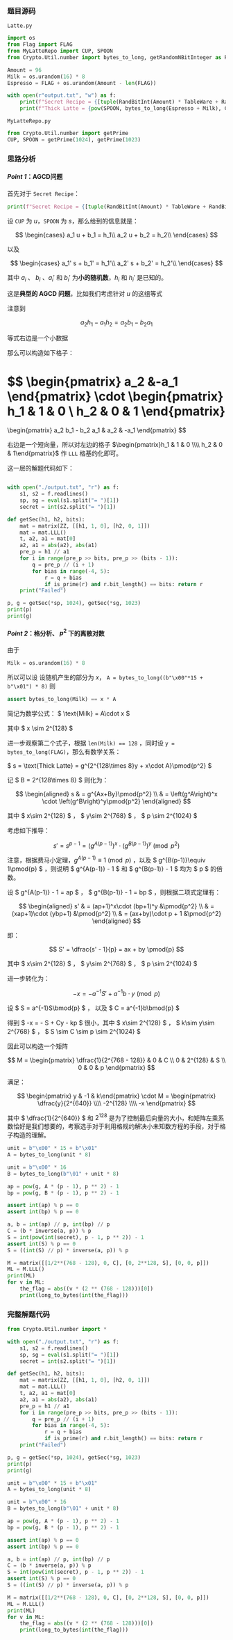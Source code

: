 <head>
    <script src="https://cdn.mathjax.org/mathjax/latest/MathJax.js?config=TeX-AMS-MML_HTMLorMML" type="text/javascript"></script>
    <script type="text/x-mathjax-config">
        MathJax.Hub.Config({
            tex2jax: {
            skipTags: ['script', 'noscript', 'style', 'textarea', 'pre'],
            inlineMath: [['$','$']]
            }
        });
    </script>
</head>


### 题目源码

`Latte.py`
```python
import os
from Flag import FLAG
from MyLatteRepo import CUP, SPOON
from Crypto.Util.number import bytes_to_long, getRandomNBitInteger as RandBitInt

Amount = 96
Milk = os.urandom(16) * 8
Espresso = FLAG + os.urandom(Amount - len(FLAG))

with open(r"output.txt", "w") as f:
    print(f"Secret Recipe = {[tuple(RandBitInt(Amount) * TableWare + RandBitInt(Amount) for _ in range(2)) for TableWare in (CUP, SPOON)]}", file=f)
    print(f"Thick Latte = {pow(SPOON, bytes_to_long(Espresso + Milk), CUP ** 2)}", file=f)
```

`MyLatteRepo.py`
```python
from Crypto.Util.number import getPrime
CUP, SPOON = getPrime(1024), getPrime(1023)
```

### 思路分析

#### ***Point 1***：AGCD问题

首先对于 `Secret Recipe`：

```python
print(f"Secret Recipe = {[tuple(RandBitInt(Amount) * TableWare + RandBitInt(Amount) for _ in range(2)) for TableWare in (CUP, SPOON)]}", file=f)
```

设 `CUP` 为 $u$，`SPOON` 为 $s$，那么给到的信息就是：

$$
\begin{cases}
a_1 u + b_1 = h_1\\
a_2 u + b_2 = h_2\\
\end{cases}
$$

以及

$$
\begin{cases}
a_1' s + b_1' = h_1'\\
a_2' s + b_2' = h_2'\\
\end{cases}
$$

其中 $a_i$ 、 $b_i$ 、$a_i'$ 和 $b_i'$ 为**小的随机数**，$h_i$ 和 $h_i'$ 是已知的。

这是**典型的 AGCD 问题**，比如我们考虑针对 $u$ 的这组等式

注意到 

$$
a_2 h_1 - a_1 h_2 = a_2 b_1 - b_2 a_1
$$

等式右边是一个小数据

那么可以构造如下格子：

$$
\begin{pmatrix}
a_2 &-a_1
\end{pmatrix}
\cdot 
\begin{pmatrix}
h_1 & 1 & 0 \\
h_2 & 0 & 1
\end{pmatrix}
=
\begin{pmatrix}
a_2 b_1 - b_2 a_1 & a_2 & -a_1
\end{pmatrix}
$$

右边是一个短向量，所以对左边的格子 $\begin{pmatrix}h_1 & 1 & 0 \\\\ h_2 & 0 & 1\end{pmatrix}$ 作 `LLL` 格基约化即可。

这一层的解题代码如下：

```python

with open("./output.txt", "r") as f:
    s1, s2 = f.readlines()
    sp, sg = eval(s1.split("= ")[1])
    secret = int(s2.split("= ")[1])

def getSec(h1, h2, bits):
    mat = matrix(ZZ, [[h1, 1, 0], [h2, 0, 1]])
    mat = mat.LLL()
    t, a2, a1 = mat[0]
    a2, a1 = abs(a2), abs(a1)
    pre_p = h1 // a1
    for i in range(pre_p >> bits, pre_p >> (bits - 1)):
        q = pre_p // (i + 1)
        for bias in range(-4, 5):
            r = q + bias
            if is_prime(r) and r.bit_length() == bits: return r
    print("Failed")

p, g = getSec(*sp, 1024), getSec(*sg, 1023)
print(p)
print(g)
```

#### ***Point 2***：格分析、 $p^2$ 下的离散对数

由于

```python
Milk = os.urandom(16) * 8
```
所以可以设
设随机产生的部分为 $x$， `A = bytes_to_long((b"\x00"*15 + b"\x01") * 8)` 则  

```python
assert bytes_to_long(Milk) == x * A
``` 

简记为数学公式： $ \text{Milk} = A\cdot x $    

其中 $ x \sim 2^{128} $

进一步观察第二个式子，根据 `len(Milk) == 128` ，同时设 `y = bytes_to_long(FLAG)`，那么有数学关系：    

$ s = \text{Thick Latte} = g^{2^{128\times 8}y + x\cdot A}\pmod{p^2} $    

记 $ B = 2^{128\times 8} $ 则化为：    

$$
 \begin{aligned}
s & = g^{Ax+By}\pmod{p^2} \\
  & = \left(g^A\right)^x \cdot \left(g^B\right)^y\pmod{p^2}
\end{aligned}
$$    

其中 $ x\sim 2^{128} $ ， $ y\sim 2^{768} $ ， $ p \sim 2^{1024} $    

考虑如下推导：    

$$
s' = s^{p-1} = \left(g^{A(p-1)}\right)^x\cdot \left(g^{B(p-1)}\right)^y\pmod{p^2} 
$$    

注意，根据费马小定理，$g^{A(p-1)}\equiv 1\pmod{p}$ ，以及 $ g^{B(p-1)}\equiv 1\pmod{p} $ ，则说明 $ g^{A(p-1)} - 1 $ 和 $ g^{B(p-1)} - 1 $ 均为 $ p $ 的倍数。

设 $ g^{A(p-1)} - 1 = ap $ ， $ g^{B(p-1)} - 1 = bp $ ，则根据二项式定理有：

$$
\begin{aligned} 
s' & = (ap+1)^x\cdot (bp+1)^y &\pmod{p^2} \\
  & = (xap+1)\cdot (ybp+1) &\pmod{p^2} \\
  & = (ax+by)\cdot p + 1 &\pmod{p^2}
\end{aligned} 
$$ 

即：

$$
S' = \dfrac{s' - 1}{p} = ax + by \pmod{p} 
$$ 

其中 $ x\sim 2^{128} $ ， $ y\sim 2^{768} $ ， $ p \sim 2^{1024} $    

进一步转化为：    

$$
-x = - a^{-1}S' + a^{-1}b\cdot y\pmod{p} 
$$

设 $ S = a^{-1}S\bmod{p} $ ， 以及 $ C = a^{-1}b\bmod{p} $ 

得到 $ -x = - S + Cy - kp $ 很小，其中  $ x\sim 2^{128} $ ， $ k\sim y\sim 2^{768} $ ， $ S \sim C \sim p \sim 2^{1024} $     

因此可以构造一个矩阵

$$
M = \begin{pmatrix} \dfrac{1}{2^{768 - 128}} & 0 & C \\ 0 & 2^{128} & S \\ 0 & 0 & p \end{pmatrix} 
$$ 

满足：

$$
\begin{pmatrix} y & -1 & k\end{pmatrix} \cdot M = \begin{pmatrix} \dfrac{y}{2^{640}} \\\\ -2^{128} \\\\ -x \end{pmatrix} 
$$  

其中 $ \dfrac{1}{2^{640}} $ 和 $2^{128}$ 是为了控制最后向量的大小，和矩阵左乘系数恰好是我们想要的，考察选手对于利用格规约解决小未知数方程的手段，对于格子构造的理解。

```python
unit = b"\x00" * 15 + b"\x01"
A = bytes_to_long(unit * 8)

unit = b"\x00" * 16
B = bytes_to_long(b"\01" + unit * 8)

ap = pow(g, A * (p - 1), p ** 2) - 1
bp = pow(g, B * (p - 1), p ** 2) - 1

assert int(ap) % p == 0 
assert int(bp) % p == 0 

a, b = int(ap) // p, int(bp) // p
C = (b * inverse(a, p)) % p
S = int(pow(int(secret), p - 1, p ** 2)) - 1
assert int(S) % p == 0
S = ((int(S) // p) * inverse(a, p)) % p

M = matrix([[1/2**(768 - 128), 0, C], [0, 2**128, S], [0, 0, p]])
ML = M.LLL()
print(ML)
for v in ML:
    the_flag = abs((v * (2 ** (768 - 128)))[0])
    print(long_to_bytes(int(the_flag)))
```

### 完整解题代码

```python
from Crypto.Util.number import *

with open("./output.txt", "r") as f:
    s1, s2 = f.readlines()
    sp, sg = eval(s1.split("= ")[1])
    secret = int(s2.split("= ")[1])

def getSec(h1, h2, bits):
    mat = matrix(ZZ, [[h1, 1, 0], [h2, 0, 1]])
    mat = mat.LLL()
    t, a2, a1 = mat[0]
    a2, a1 = abs(a2), abs(a1)
    pre_p = h1 // a1
    for i in range(pre_p >> bits, pre_p >> (bits - 1)):
        q = pre_p // (i + 1)
        for bias in range(-4, 5):
            r = q + bias
            if is_prime(r) and r.bit_length() == bits: return r
    print("Failed")

p, g = getSec(*sp, 1024), getSec(*sg, 1023)
print(p)
print(g)

unit = b"\x00" * 15 + b"\x01"
A = bytes_to_long(unit * 8)

unit = b"\x00" * 16
B = bytes_to_long(b"\01" + unit * 8)

ap = pow(g, A * (p - 1), p ** 2) - 1
bp = pow(g, B * (p - 1), p ** 2) - 1

assert int(ap) % p == 0 
assert int(bp) % p == 0 

a, b = int(ap) // p, int(bp) // p
C = (b * inverse(a, p)) % p
S = int(pow(int(secret), p - 1, p ** 2)) - 1
assert int(S) % p == 0
S = ((int(S) // p) * inverse(a, p)) % p

M = matrix([[1/2**(768 - 128), 0, C], [0, 2**128, S], [0, 0, p]])
ML = M.LLL()
print(ML)
for v in ML:
    the_flag = abs((v * (2 ** (768 - 128)))[0])
    print(long_to_bytes(int(the_flag)))
```
